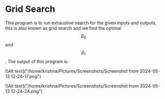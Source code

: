 # Grid Search

This program is to run exhaustive search for the given inputs and outputs, this is also known as grid search and we find the optimal $$\beta_{0}$$ and $$\beta_{1}$$. The output of this program is:

![Alt text]("/home/krishna/Pictures/Screenshots/Screenshot from 2024-05-13 12-24-17.png")

![Alt text]("/home/krishna/Pictures/Screenshots/Screenshot from 2024-05-13 12-24-24.png")
